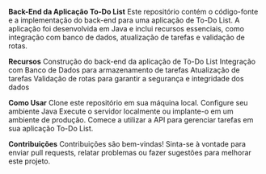 **Back-End da Aplicação To-Do List**
Este repositório contém o código-fonte e a implementação do back-end para uma aplicação de To-Do List. 
A aplicação foi desenvolvida em Java e inclui recursos essenciais, como integração com banco de dados, 
atualização de tarefas e validação de rotas.

**Recursos**
Construção do back-end da aplicação de To-Do List
Integração com Banco de Dados para armazenamento de tarefas
Atualização de tarefas
Validação de rotas para garantir a segurança e integridade dos dados

**Como Usar**
Clone este repositório em sua máquina local.
Configure seu ambiente Java 
Execute o servidor localmente ou implante-o em um ambiente de produção.
Comece a utilizar a API para gerenciar tarefas em sua aplicação To-Do List.

**Contribuições**
Contribuições são bem-vindas! Sinta-se à vontade para enviar pull requests, relatar problemas ou fazer sugestões para melhorar este projeto.
